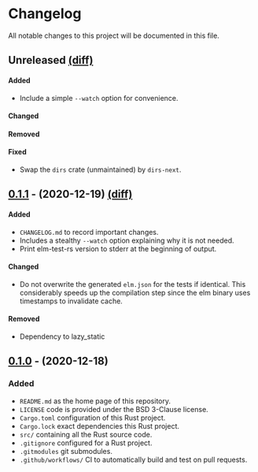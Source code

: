 # Changelog

All notable changes to this project will be documented in this file.


## Unreleased [(diff)][diff-unreleased]

#### Added

- Include a simple `--watch` option for convenience.

#### Changed

#### Removed

#### Fixed

- Swap the `dirs` crate (unmaintained) by `dirs-next`.


## [0.1.1] - (2020-12-19) [(diff)][diff-0.1.1]

#### Added

- `CHANGELOG.md` to record important changes.
- Includes a stealthy `--watch` option explaining why it is not needed.
- Print elm-test-rs version to stderr at the beginning of output.

#### Changed

- Do not overwrite the generated `elm.json` for the tests if identical.
  This considerably speeds up the compilation step since the elm
  binary uses timestamps to invalidate cache.

#### Removed

- Dependency to lazy_static


## [0.1.0] - (2020-12-18)

### Added

- `README.md` as the home page of this repository.
- `LICENSE` code is provided under the BSD 3-Clause license.
- `Cargo.toml` configuration of this Rust project.
- `Cargo.lock` exact dependencies this Rust project.
- `src/` containing all the Rust source code.
- `.gitignore` configured for a Rust project.
- `.gitmodules` git submodules.
- `.github/workflows/` CI to automatically build and test on pull requests.

[0.1.1]: https://github.com/mpizenberg/elm-test-rs/releases/tag/v0.1.1
[0.1.0]: https://github.com/mpizenberg/elm-test-rs/releases/tag/v0.1
[diff-unreleased]: https://github.com/mpizenberg/elm-test-rs/compare/v0.1.1...master
[diff-0.1.1]: https://github.com/mpizenberg/elm-test-rs/compare/v0.1...v0.1.1
